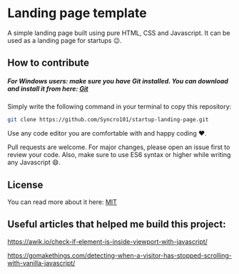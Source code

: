 # Landing page template
A simple landing page built using pure HTML, CSS and Javascript. It can be used as a landing page for startups 😉.

## How to contribute
##### For Windows users: make sure you have Git installed. You can download and install it from here: [Git](https://git-scm.com/)
Simply write the following command in your terminal to copy this repository:
```bash
git clone https://github.com/Syncro101/startup-landing-page.git
```

Use any code editor you are comfortable with and happy coding ❤️.

Pull requests are welcome. For major changes, please open an issue first to review your code. Also, make sure to use ES6 syntax or higher while writing any Javascript 😄.

## License
You can read more about it here: [MIT](https://choosealicense.com/licenses/mit/)

## Useful articles that helped me build this project:

https://awik.io/check-if-element-is-inside-viewport-with-javascript/

https://gomakethings.com/detecting-when-a-visitor-has-stopped-scrolling-with-vanilla-javascript/
